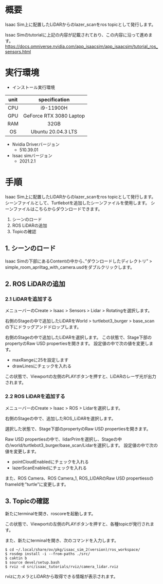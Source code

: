 # 概要
Isaac Sim上に配置したLiDARからのlazer_scanをros topicとして発行します。

Issac Simのtutorialに上記の内容が記載されており、この内容に沿って進めます。
https://docs.omniverse.nvidia.com/app_isaacsim/app_isaacsim/tutorial_ros_sensors.html

# 実行環境

- インストール実行環境

| unit       |       specification | 
|:-----------------:|:------------------:|
| CPU         | i9-11900H |  
| GPU         | GeForce RTX 3080 Laptop|  
| RAM         | 32GB | 
| OS         | Ubuntu 20.04.3 LTS  |

- Nvidia Driverバージョン
   - 510.39.01
- Issac simバージョン
   - 2021.2.1


# 手順
Isaac Sim上に配置したLiDARからのlazer_scanをros topicとして発行します。
シーンファイルとして、Turtlebotを追加したシーンファイルを使用します。
シーンファイルはこちらからダウンロードできます。

1. シーンのロード
2. ROS LiDARの追加
3. Topicの確認

## 1. シーンのロード
Isaac Simの下部にあるContentの中から、”ダウンロードしたディレクトリ” > simple_room_apriltag_with_camera.usdをダブルクリックします。

## 2. ROS LiDARの追加
### 2.1 LiDARを追加する
メニューバーのCreate > Isaac > Sensors > Lidar > Rotatingを選択します。

右側のStageの中で追加したLiDARをWorld > turtlebot3_burger > base_scanの下にドラッグアンドドロップします。


右側のStageの中で追加したLiDARを選択します。
この状態で、Stage下部のpropertyのRaw USD propertiesを開きます。
設定値の中で次の値を変更します。

- maxRangeに25を設定します
- drawLinesにチェックを入れる

この状態で、Viewportの左側のPLAYボタンを押すと、LiDARのレーザ光が出力されます。


### 2.2 ROS LiDARを追加する
メニューバーのCreate > Isaac > ROS > Lidarを選択します。

右側のStageの中で、追加したROS_LiDARを選択します。

選択した状態で、Stage下部のpropertyのRaw USD propertiesを開きます。


Raw USD propertiesの中で、lidarPrimを選択し、Stageの中の/world/turtlebot3_burger/base_scan/Lidarを選択します。
設定値の中で次の値を変更します。

- pointCloudEnabledにチェックを入れる
- lazerScanEnabledにチェックを入れる

また、ROS Camera、ROS Camera_1, ROS_LIDARのRaw USD propertiessのframeIdを”turtle”に変更します。


## 3. Topicの確認
新たにterminalを開き、roscoreを起動します。

この状態で、Viewportの左側のPLAYボタンを押すと、各種topicが発行されます。

また、新たにterminalを開き、次のコマンドを入力します。

~~~ bash:shell
$ cd ~/.local/share/ov/pkg/isaac_sim_2(version)/ros_workspace/
$ rosdep install -i --from-paths ./src/
$ caktin b
$ source devel/setup.bash
$ rviz -d src/isaac_tutorials/rviz/camera_lidar.rviz
~~~

rvizにカメラとLiDARから取得できる情報が表示されます。


